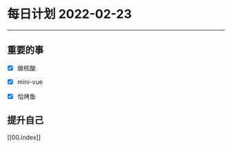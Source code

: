 #  每日计划 2022-02-23
---
## 重要的事
- [x]  做核酸
- [x]  mini-vue
- [x]  恰烤鱼



## 提升自己

  



[[00.index]]








